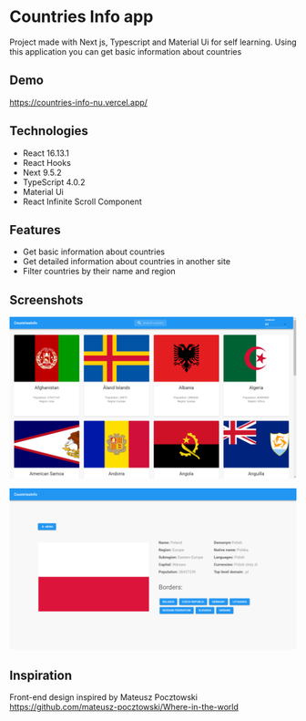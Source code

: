 # Countries Info app

Project made with Next js, Typescript and Material Ui for self learning.
Using this application you can get basic information about countries

## Demo

https://countries-info-nu.vercel.app/

## Technologies

- React 16.13.1
- React Hooks
- Next 9.5.2
- TypeScript 4.0.2
- Material Ui
- React Infinite Scroll Component

## Features

- Get basic information about countries
- Get detailed information about countries in another site
- Filter countries by their name and region

## Screenshots

![mainPage](./assets/screenshot1.png)

![CountryDetails](./assets/screenshot2.png)

## Inspiration

Front-end design inspired by Mateusz Pocztowski https://github.com/mateusz-pocztowski/Where-in-the-world
